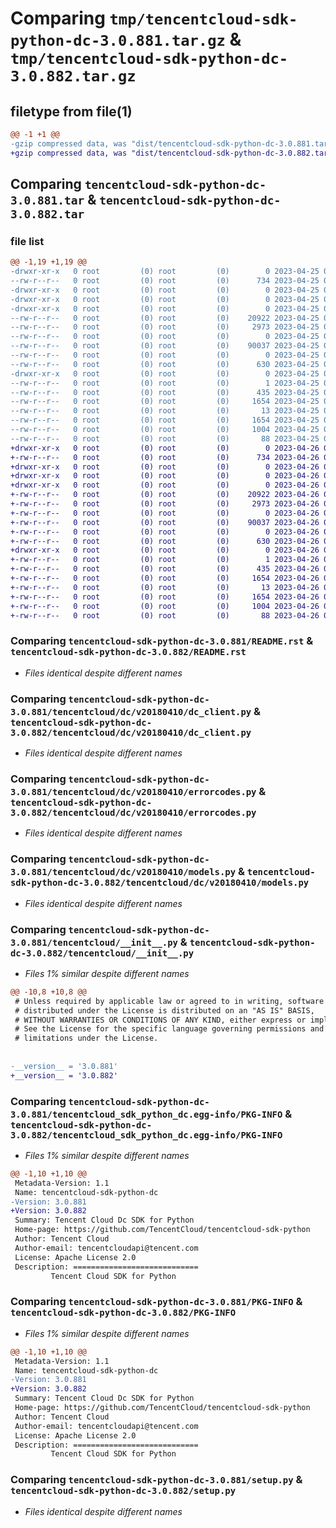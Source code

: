 # Comparing `tmp/tencentcloud-sdk-python-dc-3.0.881.tar.gz` & `tmp/tencentcloud-sdk-python-dc-3.0.882.tar.gz`

## filetype from file(1)

```diff
@@ -1 +1 @@
-gzip compressed data, was "dist/tencentcloud-sdk-python-dc-3.0.881.tar", last modified: Tue Apr 25 00:35:30 2023, max compression
+gzip compressed data, was "dist/tencentcloud-sdk-python-dc-3.0.882.tar", last modified: Wed Apr 26 03:17:45 2023, max compression
```

## Comparing `tencentcloud-sdk-python-dc-3.0.881.tar` & `tencentcloud-sdk-python-dc-3.0.882.tar`

### file list

```diff
@@ -1,19 +1,19 @@
-drwxr-xr-x   0 root         (0) root         (0)        0 2023-04-25 00:35:30.000000 tencentcloud-sdk-python-dc-3.0.881/
--rw-r--r--   0 root         (0) root         (0)      734 2023-04-25 00:35:30.000000 tencentcloud-sdk-python-dc-3.0.881/README.rst
-drwxr-xr-x   0 root         (0) root         (0)        0 2023-04-25 00:35:30.000000 tencentcloud-sdk-python-dc-3.0.881/tencentcloud/
-drwxr-xr-x   0 root         (0) root         (0)        0 2023-04-25 00:35:30.000000 tencentcloud-sdk-python-dc-3.0.881/tencentcloud/dc/
-drwxr-xr-x   0 root         (0) root         (0)        0 2023-04-25 00:35:30.000000 tencentcloud-sdk-python-dc-3.0.881/tencentcloud/dc/v20180410/
--rw-r--r--   0 root         (0) root         (0)    20922 2023-04-25 00:35:30.000000 tencentcloud-sdk-python-dc-3.0.881/tencentcloud/dc/v20180410/dc_client.py
--rw-r--r--   0 root         (0) root         (0)     2973 2023-04-25 00:35:30.000000 tencentcloud-sdk-python-dc-3.0.881/tencentcloud/dc/v20180410/errorcodes.py
--rw-r--r--   0 root         (0) root         (0)        0 2023-04-25 00:35:30.000000 tencentcloud-sdk-python-dc-3.0.881/tencentcloud/dc/v20180410/__init__.py
--rw-r--r--   0 root         (0) root         (0)    90037 2023-04-25 00:35:30.000000 tencentcloud-sdk-python-dc-3.0.881/tencentcloud/dc/v20180410/models.py
--rw-r--r--   0 root         (0) root         (0)        0 2023-04-25 00:35:30.000000 tencentcloud-sdk-python-dc-3.0.881/tencentcloud/dc/__init__.py
--rw-r--r--   0 root         (0) root         (0)      630 2023-04-25 00:35:30.000000 tencentcloud-sdk-python-dc-3.0.881/tencentcloud/__init__.py
-drwxr-xr-x   0 root         (0) root         (0)        0 2023-04-25 00:35:30.000000 tencentcloud-sdk-python-dc-3.0.881/tencentcloud_sdk_python_dc.egg-info/
--rw-r--r--   0 root         (0) root         (0)        1 2023-04-25 00:35:30.000000 tencentcloud-sdk-python-dc-3.0.881/tencentcloud_sdk_python_dc.egg-info/dependency_links.txt
--rw-r--r--   0 root         (0) root         (0)      435 2023-04-25 00:35:30.000000 tencentcloud-sdk-python-dc-3.0.881/tencentcloud_sdk_python_dc.egg-info/SOURCES.txt
--rw-r--r--   0 root         (0) root         (0)     1654 2023-04-25 00:35:30.000000 tencentcloud-sdk-python-dc-3.0.881/tencentcloud_sdk_python_dc.egg-info/PKG-INFO
--rw-r--r--   0 root         (0) root         (0)       13 2023-04-25 00:35:30.000000 tencentcloud-sdk-python-dc-3.0.881/tencentcloud_sdk_python_dc.egg-info/top_level.txt
--rw-r--r--   0 root         (0) root         (0)     1654 2023-04-25 00:35:30.000000 tencentcloud-sdk-python-dc-3.0.881/PKG-INFO
--rw-r--r--   0 root         (0) root         (0)     1004 2023-04-25 00:35:30.000000 tencentcloud-sdk-python-dc-3.0.881/setup.py
--rw-r--r--   0 root         (0) root         (0)       88 2023-04-25 00:35:30.000000 tencentcloud-sdk-python-dc-3.0.881/setup.cfg
+drwxr-xr-x   0 root         (0) root         (0)        0 2023-04-26 03:17:45.000000 tencentcloud-sdk-python-dc-3.0.882/
+-rw-r--r--   0 root         (0) root         (0)      734 2023-04-26 03:17:45.000000 tencentcloud-sdk-python-dc-3.0.882/README.rst
+drwxr-xr-x   0 root         (0) root         (0)        0 2023-04-26 03:17:45.000000 tencentcloud-sdk-python-dc-3.0.882/tencentcloud/
+drwxr-xr-x   0 root         (0) root         (0)        0 2023-04-26 03:17:45.000000 tencentcloud-sdk-python-dc-3.0.882/tencentcloud/dc/
+drwxr-xr-x   0 root         (0) root         (0)        0 2023-04-26 03:17:45.000000 tencentcloud-sdk-python-dc-3.0.882/tencentcloud/dc/v20180410/
+-rw-r--r--   0 root         (0) root         (0)    20922 2023-04-26 03:17:45.000000 tencentcloud-sdk-python-dc-3.0.882/tencentcloud/dc/v20180410/dc_client.py
+-rw-r--r--   0 root         (0) root         (0)     2973 2023-04-26 03:17:45.000000 tencentcloud-sdk-python-dc-3.0.882/tencentcloud/dc/v20180410/errorcodes.py
+-rw-r--r--   0 root         (0) root         (0)        0 2023-04-26 03:17:45.000000 tencentcloud-sdk-python-dc-3.0.882/tencentcloud/dc/v20180410/__init__.py
+-rw-r--r--   0 root         (0) root         (0)    90037 2023-04-26 03:17:45.000000 tencentcloud-sdk-python-dc-3.0.882/tencentcloud/dc/v20180410/models.py
+-rw-r--r--   0 root         (0) root         (0)        0 2023-04-26 03:17:45.000000 tencentcloud-sdk-python-dc-3.0.882/tencentcloud/dc/__init__.py
+-rw-r--r--   0 root         (0) root         (0)      630 2023-04-26 03:17:45.000000 tencentcloud-sdk-python-dc-3.0.882/tencentcloud/__init__.py
+drwxr-xr-x   0 root         (0) root         (0)        0 2023-04-26 03:17:45.000000 tencentcloud-sdk-python-dc-3.0.882/tencentcloud_sdk_python_dc.egg-info/
+-rw-r--r--   0 root         (0) root         (0)        1 2023-04-26 03:17:45.000000 tencentcloud-sdk-python-dc-3.0.882/tencentcloud_sdk_python_dc.egg-info/dependency_links.txt
+-rw-r--r--   0 root         (0) root         (0)      435 2023-04-26 03:17:45.000000 tencentcloud-sdk-python-dc-3.0.882/tencentcloud_sdk_python_dc.egg-info/SOURCES.txt
+-rw-r--r--   0 root         (0) root         (0)     1654 2023-04-26 03:17:45.000000 tencentcloud-sdk-python-dc-3.0.882/tencentcloud_sdk_python_dc.egg-info/PKG-INFO
+-rw-r--r--   0 root         (0) root         (0)       13 2023-04-26 03:17:45.000000 tencentcloud-sdk-python-dc-3.0.882/tencentcloud_sdk_python_dc.egg-info/top_level.txt
+-rw-r--r--   0 root         (0) root         (0)     1654 2023-04-26 03:17:45.000000 tencentcloud-sdk-python-dc-3.0.882/PKG-INFO
+-rw-r--r--   0 root         (0) root         (0)     1004 2023-04-26 03:17:45.000000 tencentcloud-sdk-python-dc-3.0.882/setup.py
+-rw-r--r--   0 root         (0) root         (0)       88 2023-04-26 03:17:45.000000 tencentcloud-sdk-python-dc-3.0.882/setup.cfg
```

### Comparing `tencentcloud-sdk-python-dc-3.0.881/README.rst` & `tencentcloud-sdk-python-dc-3.0.882/README.rst`

 * *Files identical despite different names*

### Comparing `tencentcloud-sdk-python-dc-3.0.881/tencentcloud/dc/v20180410/dc_client.py` & `tencentcloud-sdk-python-dc-3.0.882/tencentcloud/dc/v20180410/dc_client.py`

 * *Files identical despite different names*

### Comparing `tencentcloud-sdk-python-dc-3.0.881/tencentcloud/dc/v20180410/errorcodes.py` & `tencentcloud-sdk-python-dc-3.0.882/tencentcloud/dc/v20180410/errorcodes.py`

 * *Files identical despite different names*

### Comparing `tencentcloud-sdk-python-dc-3.0.881/tencentcloud/dc/v20180410/models.py` & `tencentcloud-sdk-python-dc-3.0.882/tencentcloud/dc/v20180410/models.py`

 * *Files identical despite different names*

### Comparing `tencentcloud-sdk-python-dc-3.0.881/tencentcloud/__init__.py` & `tencentcloud-sdk-python-dc-3.0.882/tencentcloud/__init__.py`

 * *Files 1% similar despite different names*

```diff
@@ -10,8 +10,8 @@
 # Unless required by applicable law or agreed to in writing, software
 # distributed under the License is distributed on an "AS IS" BASIS,
 # WITHOUT WARRANTIES OR CONDITIONS OF ANY KIND, either express or implied.
 # See the License for the specific language governing permissions and
 # limitations under the License.
 
 
-__version__ = '3.0.881'
+__version__ = '3.0.882'
```

### Comparing `tencentcloud-sdk-python-dc-3.0.881/tencentcloud_sdk_python_dc.egg-info/PKG-INFO` & `tencentcloud-sdk-python-dc-3.0.882/tencentcloud_sdk_python_dc.egg-info/PKG-INFO`

 * *Files 1% similar despite different names*

```diff
@@ -1,10 +1,10 @@
 Metadata-Version: 1.1
 Name: tencentcloud-sdk-python-dc
-Version: 3.0.881
+Version: 3.0.882
 Summary: Tencent Cloud Dc SDK for Python
 Home-page: https://github.com/TencentCloud/tencentcloud-sdk-python
 Author: Tencent Cloud
 Author-email: tencentcloudapi@tencent.com
 License: Apache License 2.0
 Description: ============================
         Tencent Cloud SDK for Python
```

### Comparing `tencentcloud-sdk-python-dc-3.0.881/PKG-INFO` & `tencentcloud-sdk-python-dc-3.0.882/PKG-INFO`

 * *Files 1% similar despite different names*

```diff
@@ -1,10 +1,10 @@
 Metadata-Version: 1.1
 Name: tencentcloud-sdk-python-dc
-Version: 3.0.881
+Version: 3.0.882
 Summary: Tencent Cloud Dc SDK for Python
 Home-page: https://github.com/TencentCloud/tencentcloud-sdk-python
 Author: Tencent Cloud
 Author-email: tencentcloudapi@tencent.com
 License: Apache License 2.0
 Description: ============================
         Tencent Cloud SDK for Python
```

### Comparing `tencentcloud-sdk-python-dc-3.0.881/setup.py` & `tencentcloud-sdk-python-dc-3.0.882/setup.py`

 * *Files identical despite different names*

